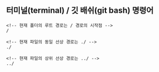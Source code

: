 


## 터미널(terminal) / 깃 배쉬(git bash) 명령어 

``` 
<!-- 현재 폴더의 루트 경로는 / 경로의 시작점 -->
/ 

<!-- 현재 파일의 동일 선상 경로는 ./ -->
./ 

<!-- 현재 파일의 상위 선상 경로는 ../ -->
../

```

